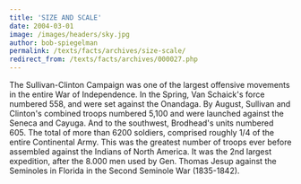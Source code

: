 ```yaml
---
title: 'SIZE AND SCALE'
date: 2004-03-01
image: /images/headers/sky.jpg
author: bob-spiegelman
permalink: /texts/facts/archives/size-scale/
redirect_from: /texts/facts/archives/000027.php
---
```


The Sullivan-Clinton Campaign was one of the largest offensive movements in the entire War of Independence. In the Spring, Van Schaick's force numbered 558, and were set against the Onandaga. By August, Sullivan and Clinton's combined troops numbered 5,100 and were launched against the Seneca and Cayuga. And to the southwest, Brodhead's units numbered 605. The total of more than 6200 soldiers, comprised roughly 1/4 of the entire Continental Army. This was the greatest number of troops ever before assembled against the Indians of North America. It was the 2nd largest expedition, after the 8.000 men used by Gen. Thomas Jesup against the Seminoles in Florida in the Second Seminole War (1835-1842).
